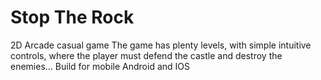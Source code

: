 # Stop The Rock
  2D Arcade casual game 
 The game has plenty levels, with simple intuitive controls, where the player must defend the castle and destroy the enemies...
 Build for mobile Android and IOS
